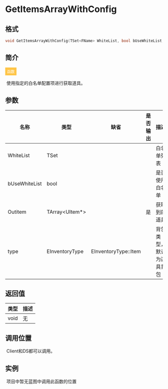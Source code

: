 # GetItemsArrayWithConfig

## 格式

```C++
void GetItemsArrayWithConfig(TSet<FName> WhiteList, bool bUseWhiteList, TArray<UItem*>& Outitem, EInventoryType type = EInventoryType::Item);
```

## 简介

<span style="padding: 4px 6px; font-size: 12px; display: inline-block; color: #FFFFFF; background: #FFC547;">函数</span>

​	使用指定的白名单配置项进行获取道具。

## 参数

| 名称          | 类型           | 缺省                 | 是否输出 | 描述                     |
| ------------- | -------------- | -------------------- | -------- | ------------------------ |
| WhiteList     | TSet<FName>    |                      |          | 白名单列表               |
| bUseWhiteList | bool           |                      |          | 是否使用白名单           |
| Outitem       | TArray<UItem*> |                      | 是       | 获取到的道具             |
| type          | EInventoryType | EInventoryType::Item |          | 背包类型，默认为道具背包 |

## 返回值

| 类型 | 描述 |
| ---- | ---- |
| void | 无   |

## 调用位置

​	Client和DS都可以调用。

## 实例

​	项目中暂无蓝图中调用此函数的位置

